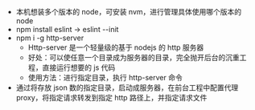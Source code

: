 - 本机想装多个版本的 node，可安装 nvm，进行管理具体使用哪个版本的 node
- npm install eslint -> eslint --init
- npm i -g http-server
  - Http-server 是一个轻量级的基于 nodejs 的 http 服务器
  - 好处：可以使任意一个目录成为服务器的目录，完全抛开后台的沉重工程，直接运行想要的 js 代码
  - 使用方法：进行指定目录，执行 http-server 命令
- 通过将存放 json 数的指定目录，启动成服务器，在前台工程中配置代理 proxy，将指定请求转发到指定 http 路径上，并指定请求文件
